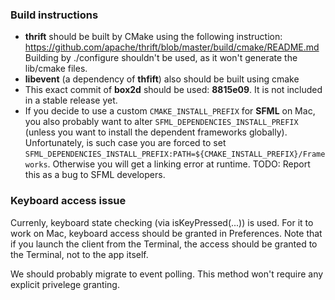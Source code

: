 ### Build instructions

- **thrift** should be built by CMake using the following instruction: https://github.com/apache/thrift/blob/master/build/cmake/README.md
  Building by ./configure shouldn't be used, as it won't generate the lib/cmake files.
- **libevent** (a dependency of **thfift**) also should be built using cmake
- This exact commit of **box2d** should be used: **8815e09**.
  It is not included in a stable release yet.
- If you decide to use a custom `CMAKE_INSTALL_PREFIX` for **SFML** on Mac, you also probably want
  to alter `SFML_DEPENDENCIES_INSTALL_PREFIX` (unless you want to install the dependent frameworks globally).
  Unfortunately, is such case you are forced to set `SFML_DEPENDENCIES_INSTALL_PREFIX:PATH=${CMAKE_INSTALL_PREFIX}/Frameworks`.
  Otherwise you will get a linking error at runtime.
  TODO: Report this as a bug to SFML developers.

### Keyboard access issue

Currenly, keyboard state checking (via isKeyPressed(...)) is used.
For it to work on Mac, keyboard access should be granted in Preferences.
Note that if you launch the client from the Terminal,
the access should be granted to the Terminal, not to the app itself.

We should probably migrate to event polling.
This method won't require any explicit privelege granting.

